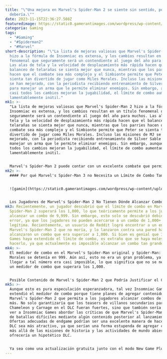 ```yaml
---
title: "\"Una mejora en Marvel's Spider-Man 2 se siente sin sentido, pero no
  debería.\""
date: 2023-11-15T22:36:27.508Z
featuredimage: https://static0.gamerantimages.com/wordpress/wp-content/uploads/2023/11/marvels-spider-man-2-peter-fighting-1.jpg?q=50&fit=contain&w=943&h=&dpr=1.5
categoria: Gaming
tags:
  - "#Gaming"
  - "#Spiderman2"
  - "#Marvel"
short-description: "\"La lista de mejoras valiosas que Marvel's Spider-Man 2
  hizo a la fórmula de Insomniac es extensa, y los cambios resultan en un título
  fenomenal que seguramente será un contendiente al juego del año para muchos.
  Las alas de tela y la velocidad de desplazamiento más rápida hacen que el
  balanceo de telarañas se sienta mejor que nunca, mientras que los parries
  hacen que el combate sea más complejo y el Simbionte permite que Peter se
  sienta tan divertido de jugar como Miles Morales. Incluso las misiones de MJ
  se han mejorado, con la periodista recibiendo entrenamiento de Silver Sable
  para manejar un arma que le permite eliminar enemigos. Sin embargo, aunque
  casi todos los cambios mejoran la jugabilidad, el límite de combo aumentado es
  lamentablemente inútil."
mk1: >-
  "La lista de mejoras valiosas que Marvel's Spider-Man 2 hizo a la fórmula de
  Insomniac es extensa, y los cambios resultan en un título fenomenal que
  seguramente será un contendiente al juego del año para muchos. Las alas de
  tela y la velocidad de desplazamiento más rápida hacen que el balanceo de
  telarañas se sienta mejor que nunca, mientras que los parries hacen que el
  combate sea más complejo y el Simbionte permite que Peter se sienta tan
  divertido de jugar como Miles Morales. Incluso las misiones de MJ se han
  mejorado, con la periodista recibiendo entrenamiento de Silver Sable para
  manejar un arma que le permite eliminar enemigos. Sin embargo, aunque casi
  todos los cambios mejoran la jugabilidad, el límite de combo aumentado es
  lamentablemente inútil.


  Marvel's Spider-Man 2 puede contar con un excelente combate que permite a los jugadores sentirse poderosos independientemente del personaje que estén jugando, pero carece de contenido que realmente los desafíe. Los misterios de Marvel's Spider-Man 2 son divertidos y tienen una gran recompensa, pero la mayoría de los jugadores no tendrán problemas para completarlos. Las bases son el único lugar donde los jugadores realmente pueden participar en peleas prolongadas, pero dado que las actividades de Marvel's Spider-Man 2 no son rejugables, se quedarán sin estas grandes batallas rápidamente. Con suerte, Insomniac Games brindará a los jugadores una forma de aprovechar el medidor de combo extendido después del lanzamiento.
mk2: >-
  #### Por qué Marvel's Spider-Man 3 no Necesita un Límite de Combo Tan Grande


  ![gamin](https://static0.gamerantimages.com/wordpress/wp-content/uploads/2023/11/fighting-enemies-in-marvel-s-spider-man-2.jpg?q=50&fit=crop&w=943&dpr=1.5 "gaming")


  Los Jugadores de Marvel's Spider-Man 2 No Tienen Dónde Alcanzar Combos Enormes de Manera Legítima
mk3: Recientemente, un jugador descubrió que el límite de combo en Marvel's
  Spider-Man 2 superará los 1,000, lo que teóricamente permite a los jugadores
  alcanzar un combo de 9,999. Sin embargo, esto solo se descubrió debido a un
  error, ya que los jugadores no pueden acercarse a un combo de 1,000+ de manera
  legítima. Recientemente, un usuario de Reddit logró encontrar a un enemigo en
  Marvel's Spider-Man 2 que no moría, y lo lanzaron contra una pared hasta que
  alcanzaron un combo que era superior a 1,000. Si bien es genial que Insomniac
  Games haya extendido el límite de combo, es extraño que se haya molestado en
  hacerlo, ya que actualmente es imposible alcanzar un combo tan grande.
mk4: >-
  El medidor de combo en el Marvel's Spider-Man original y Spider-Man: Miles
  Morales se detenía en 999. Aún así, esto no era un gran problema, ya que
  llegar a tal número era casi imposible, lo que significa que no se necesitaba
  un medidor de combo que superara los 1,000.


  Posible Contenido de Marvel's Spider-Man 2 que Podría Justificar el Contador
mk5: >-
  Aunque esto es pura especulación esperanzadora, tal vez Insomniac Games
  extendió el medidor de combo porque tiene planes de agregar contenido a
  Marvel's Spider-Man 2 que permita a los jugadores alcanzar combos de 1,000 o
  más. No solo garantizaría que los teasers de villanos secundarios para
  Chameleon y Carnage en el DLC fueran fuertes, sino que también sería genial
  ver a Insomniac Games abordar las críticas de que Marvel's Spider-Man 2 carece
  de batallas difíciles mediante algún contenido posterior al lanzamiento.
  Ofertas adecuadas de endgame podrían ser una excelente manera de hacer que un
  DLC sea más atractivo, ya que serían una forma estupenda de agregar contenido
  más allá de las misiones de historia y las actividades de mundo abierto que
  ofrecería un hipotético DLC.


  Ya sea como una actualización gratuita junto con el modo New Game Plus planificado de Marvel's Spider-Man 2, o como parte de una expansión del juego, un desafío que obligue a los jugadores a construir el combo más grande posible podría ser una buena adición. Taskmaster podría regresar para ayudar a que dicho mecanismo tenga sentido narrativamente, así como para introducir más desafíos de sigilo. Además, Marvel's Spider-Man 2 podría finalmente agregar un modo horda basado en oleadas que permita a los jugadores luchar contra grupos interminables de enemigos. Mercenarios de Kraven, Simbiontes, matones al azar: permitir que los dos Spider-Man los enfrenten durante el tiempo que los jugadores quieran podría ser una excelente manera de hacer que este aumento de combo valga la pena. En este momento, se siente extraño que el medidor se haya expandido, pero podría resultar que Insomniac esté planeando con anticipación algunas características muy solicitadas."
---
```

